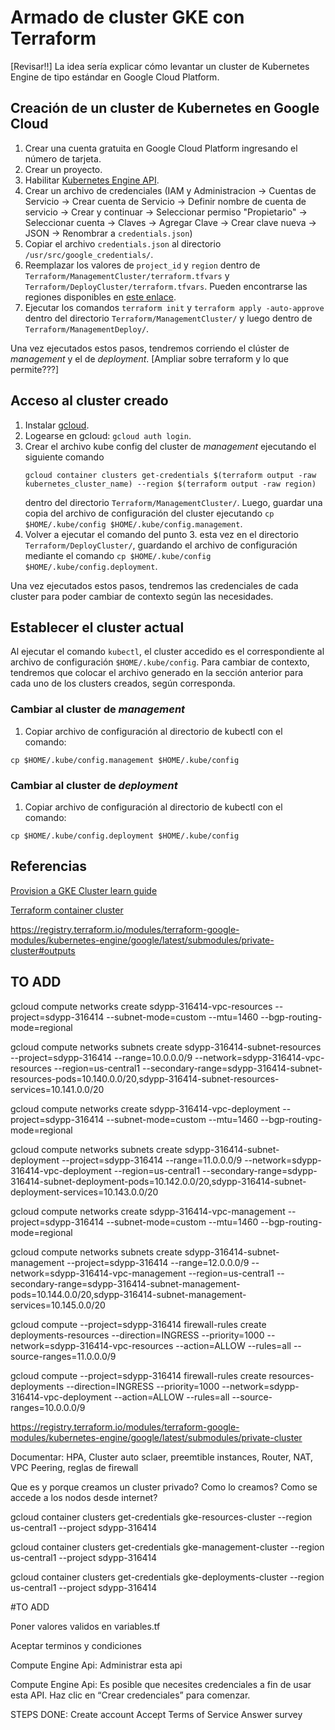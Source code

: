 # Armado de cluster GKE con Terraform

[Revisar!!] La idea sería explicar cómo levantar un cluster de Kubernetes Engine de tipo estándar en Google Cloud Platform.

## Creación de un cluster de Kubernetes en Google Cloud

1. Crear una cuenta gratuita en Google Cloud Platform ingresando el número de tarjeta.
2. Crear un proyecto.
3. Habilitar [Kubernetes Engine API](https://console.cloud.google.com/marketplace/product/google/container.googleapis.com).
4. Crear un archivo de credenciales (IAM y Administracion -> Cuentas de Servicio -> Crear cuenta de Servicio
   -> Definir nombre de cuenta de servicio -> Crear y continuar -> Seleccionar permiso "Propietario" -> Seleccionar cuenta
   -> Claves -> Agregar Clave -> Crear clave nueva -> JSON -> Renombrar a `credentials.json`)
5. Copiar el archivo `credentials.json` al directorio `/usr/src/google_credentials/`.
6. Reemplazar los valores de `project_id` y `region` dentro de `Terraform/ManagementCluster/terraform.tfvars` y
   `Terraform/DeployCluster/terraform.tfvars`. Pueden encontrarse las regiones disponibles en [este enlace](https://cloud.google.com/compute/docs/regions-zones).
7. Ejecutar los comandos `terraform init` y `terraform apply -auto-approve` dentro del directorio `Terraform/ManagementCluster/`
   y luego dentro de `Terraform/ManagementDeploy/`.

Una vez ejecutados estos pasos, tendremos corriendo el clúster de _management_ y el de _deployment_. [Ampliar sobre terraform y lo que permite???]

## Acceso al cluster creado

1. Instalar [gcloud](https://cloud.google.com/sdk/docs/install).
2. Logearse en gcloud: `gcloud auth login`.
3. Crear el archivo kube config del cluster de _management_ ejecutando el siguiente comando
   ```
   gcloud container clusters get-credentials $(terraform output -raw kubernetes_cluster_name) --region $(terraform output -raw region)
   ```
   dentro del directorio `Terraform/ManagementCluster/`. Luego, guardar una copia del archivo de configuración del cluster
   ejecutando `cp $HOME/.kube/config $HOME/.kube/config.management`.
4. Volver a ejecutar el comando del punto 3. esta vez en el directorio `Terraform/DeployCluster/`, guardando el archivo
   de configuración mediante el comando `cp $HOME/.kube/config $HOME/.kube/config.deployment`.

Una vez ejecutados estos pasos, tendremos las credenciales de cada cluster para poder cambiar de contexto según las necesidades.

## Establecer el cluster actual

Al ejecutar el comando `kubectl`, el cluster accedido es el correspondiente al archivo de configuración `$HOME/.kube/config`.
Para cambiar de contexto, tendremos que colocar el archivo generado en la sección anterior para cada uno de los clusters creados, según corresponda.

### Cambiar al cluster de _management_

1. Copiar archivo de configuración al directorio de kubectl con el comando:

```
cp $HOME/.kube/config.management $HOME/.kube/config
```

### Cambiar al cluster de _deployment_

1. Copiar archivo de configuración al directorio de kubectl con el comando:

```
cp $HOME/.kube/config.deployment $HOME/.kube/config
```

## Referencias

[Provision a GKE Cluster learn guide](https://learn.hashicorp.com/terraform/kubernetes/provision-gke-cluster)

[Terraform container cluster](https://registry.terraform.io/providers/hashicorp/google/latest/docs/resources/container_cluster)

https://registry.terraform.io/modules/terraform-google-modules/kubernetes-engine/google/latest/submodules/private-cluster#outputs

## TO ADD

gcloud compute networks create sdypp-316414-vpc-resources --project=sdypp-316414 --subnet-mode=custom --mtu=1460 --bgp-routing-mode=regional

gcloud compute networks subnets create sdypp-316414-subnet-resources --project=sdypp-316414 --range=10.0.0.0/9 --network=sdypp-316414-vpc-resources --region=us-central1 --secondary-range=sdypp-316414-subnet-resources-pods=10.140.0.0/20,sdypp-316414-subnet-resources-services=10.141.0.0/20

gcloud compute networks create sdypp-316414-vpc-deployment --project=sdypp-316414 --subnet-mode=custom --mtu=1460 --bgp-routing-mode=regional

gcloud compute networks subnets create sdypp-316414-subnet-deployment --project=sdypp-316414 --range=11.0.0.0/9 --network=sdypp-316414-vpc-deployment --region=us-central1 --secondary-range=sdypp-316414-subnet-deployment-pods=10.142.0.0/20,sdypp-316414-subnet-deployment-services=10.143.0.0/20

gcloud compute networks create sdypp-316414-vpc-management --project=sdypp-316414 --subnet-mode=custom --mtu=1460 --bgp-routing-mode=regional

gcloud compute networks subnets create sdypp-316414-subnet-management --project=sdypp-316414 --range=12.0.0.0/9 --network=sdypp-316414-vpc-management --region=us-central1 --secondary-range=sdypp-316414-subnet-management-pods=10.144.0.0/20,sdypp-316414-subnet-management-services=10.145.0.0/20

gcloud compute --project=sdypp-316414 firewall-rules create deployments-resources --direction=INGRESS --priority=1000 --network=sdypp-316414-vpc-resources --action=ALLOW --rules=all --source-ranges=11.0.0.0/9

gcloud compute --project=sdypp-316414 firewall-rules create resources-deployments --direction=INGRESS --priority=1000 --network=sdypp-316414-vpc-deployment --action=ALLOW --rules=all --source-ranges=10.0.0.0/9

https://registry.terraform.io/modules/terraform-google-modules/kubernetes-engine/google/latest/submodules/private-cluster

Documentar: HPA, Cluster auto sclaer, preemtible instances, Router, NAT, VPC Peering, reglas de firewall

Que es y porque creamos un cluster privado?
Como lo creamos?
Como se accede a los nodos desde internet?

gcloud container clusters get-credentials gke-resources-cluster --region us-central1 --project sdypp-316414

gcloud container clusters get-credentials gke-management-cluster --region us-central1 --project sdypp-316414

gcloud container clusters get-credentials gke-deployments-cluster --region us-central1 --project sdypp-316414




#TO ADD

Poner valores validos en variables.tf

Aceptar terminos y condiciones

Compute Engine Api: Administrar esta api

Compute Engine Api: Es posible que necesites credenciales a fin de usar esta API. Haz clic en “Crear credenciales” para comenzar.




STEPS DONE:
Create account
Accept Terms of Service
Answer survey